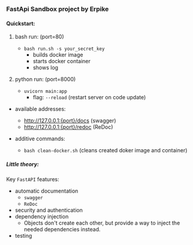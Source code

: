 ### FastApi Sandbox project by Erpike

#### Quickstart:

1. bash run: (port=80)
   - `bash run.sh -s your_secret_key`
     - builds docker image
     - starts docker container
     - shows log

2. python run: (port=8000)
   - `uvicorn main:app`
     - flag: `--reload` (restart server on code update)

- available addresses:
  - http://127.0.0.1:{port}/docs (swagger)
  - http://127.0.0.1:{port}/redoc (ReDoc)

- additive commands:
  - `bash clean-docker.sh` (cleans created doker image and container)

##### Little theory:

Key `FastAPI` features:
- automatic documentation
  - `swagger`
  - `ReDoc`
- security and authentication
- dependency injection
  - Objects don't create each other, but provide a way to inject the needed dependencies instead.
- testing
